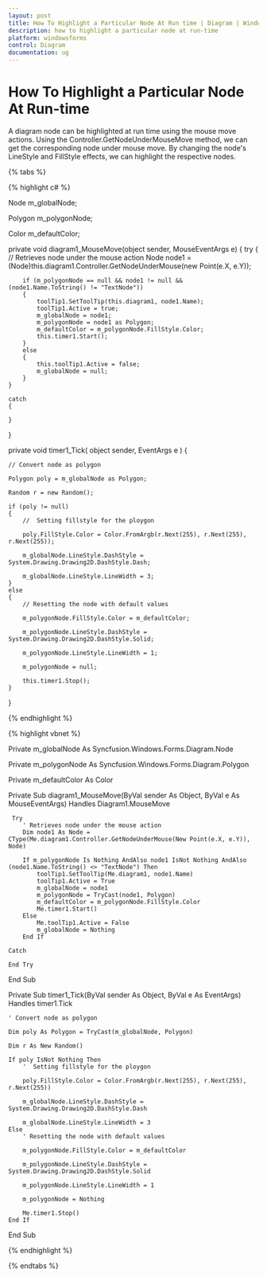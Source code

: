 ```yaml
---
layout: post
title: How To Highlight a Particular Node At Run time | Diagram | Windows Forms | Syncfusion
description: how to highlight a particular node at run-time
platform: windowsforms
control: Diagram
documentation: ug
---
```


# How To Highlight a Particular Node At Run-time

A diagram node can be highlighted at run time using the mouse move actions. Using the Controller.GetNodeUnderMouseMove method, we can get the corresponding node under mouse move. By changing the node's LineStyle and FillStyle effects, we can highlight the respective nodes.

{% tabs %}

{% highlight c# %}

Node m_globalNode;

Polygon m_polygonNode;

Color m_defaultColor;

private void diagram1_MouseMove(object sender, MouseEventArgs e)
{
    try
    {
        // Retrieves node under the mouse action
        Node node1 = (Node)this.diagram1.Controller.GetNodeUnderMouse(new Point(e.X, e.Y));

        if (m_polygonNode == null && node1 != null && (node1.Name.ToString() != "TextNode"))
        {
            toolTip1.SetToolTip(this.diagram1, node1.Name);
            toolTip1.Active = true;
            m_globalNode = node1;
            m_polygonNode = node1 as Polygon;
            m_defaultColor = m_polygonNode.FillStyle.Color;
            this.timer1.Start();
        }
        else
        {
            this.toolTip1.Active = false;
            m_globalNode = null;
        }
    }

    catch
    {

    }
}

private void timer1_Tick( object sender, EventArgs e ) 
{

    // Convert node as polygon

    Polygon poly = m_globalNode as Polygon;

    Random r = new Random();

    if (poly != null)
    {
        //  Setting fillstyle for the ploygon

        poly.FillStyle.Color = Color.FromArgb(r.Next(255), r.Next(255), r.Next(255));

        m_globalNode.LineStyle.DashStyle = System.Drawing.Drawing2D.DashStyle.Dash;

        m_globalNode.LineStyle.LineWidth = 3;
    }
    else
    {   
        // Resetting the node with default values

        m_polygonNode.FillStyle.Color = m_defaultColor;

        m_polygonNode.LineStyle.DashStyle = System.Drawing.Drawing2D.DashStyle.Solid;

        m_polygonNode.LineStyle.LineWidth = 1;

        m_polygonNode = null;

        this.timer1.Stop();
    }
}

{% endhighlight %}

{% highlight vbnet %}

Private m_globalNode As Syncfusion.Windows.Forms.Diagram.Node

Private m_polygonNode As Syncfusion.Windows.Forms.Diagram.Polygon

Private m_defaultColor As Color

Private Sub diagram1_MouseMove(ByVal sender As Object, ByVal e As MouseEventArgs) Handles Diagram1.MouseMove

	 Try
		' Retrieves node under the mouse action
		Dim node1 As Node = CType(Me.diagram1.Controller.GetNodeUnderMouse(New Point(e.X, e.Y)), Node)

		If m_polygonNode Is Nothing AndAlso node1 IsNot Nothing AndAlso (node1.Name.ToString() <> "TextNode") Then
			toolTip1.SetToolTip(Me.diagram1, node1.Name)
			toolTip1.Active = True
			m_globalNode = node1
			m_polygonNode = TryCast(node1, Polygon)
			m_defaultColor = m_polygonNode.FillStyle.Color
			Me.timer1.Start()
		Else
			Me.toolTip1.Active = False
			m_globalNode = Nothing
		End If

	Catch

	End Try

End Sub

Private Sub timer1_Tick(ByVal sender As Object, ByVal e As EventArgs) Handles timer1.Tick

    ' Convert node as polygon

	Dim poly As Polygon = TryCast(m_globalNode, Polygon)

	Dim r As New Random()

	If poly IsNot Nothing Then
		'  Setting fillstyle for the ploygon

		poly.FillStyle.Color = Color.FromArgb(r.Next(255), r.Next(255), r.Next(255))

		m_globalNode.LineStyle.DashStyle = System.Drawing.Drawing2D.DashStyle.Dash

		m_globalNode.LineStyle.LineWidth = 3
	Else
		' Resetting the node with default values

		m_polygonNode.FillStyle.Color = m_defaultColor

		m_polygonNode.LineStyle.DashStyle = System.Drawing.Drawing2D.DashStyle.Solid

		m_polygonNode.LineStyle.LineWidth = 1

		m_polygonNode = Nothing

		Me.timer1.Stop()
	End If

End Sub

{% endhighlight %}

{% endtabs %}

